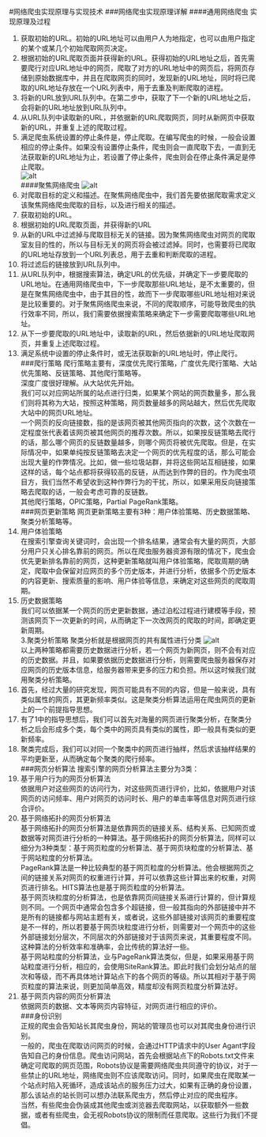 #网络爬虫实现原理与实现技术
###网络爬虫实现原理详解
####通用网络爬虫
实现原理及过程
1. 获取初始的URL。初始的URL地址可以由用户人为地指定，也可以由用户指定的某个或某几个初始爬取网页决定。  
2. 根据初始的URL爬取页面并获得新的URL。获得初始的URL地址之后，首先需要爬行对应URL地址中的网页，爬取了对方的URL地址中的网页后，将网页存储到原始数据库中，并且在爬取网页的同时，发现新的URL地址，同时将已爬取的URL地址存放在一个URL列表中，用于去重及判断爬取的进程。   
3. 将新的URL放到URL队列中。在第二步中，获取了下一个新的URL地址之后，会将新的URL地址放到URL队列中。  
4. 从URL队列中读取新的URL，并依据新的URL爬取网页，同时从新网页中获取新的URL，并重复上述的爬取过程。  
5. 满足爬虫系统设置的停止条件是，停止爬取。在编写爬虫的时候，一般会设置相应的停止条件。如果没有设置停止条件，爬虫则会一直爬取下去，一直到无法获取新的URL地址为止，若设置了停止条件，爬虫则会在停止条件满足是停止爬取。  
![alt](C:\Users\My\Desktop\git学习\通用网络爬虫的实现原理及过程.png)  
####聚焦网络爬虫
![alt](C:\Users\My\Desktop\git学习\聚焦网络爬虫的基本原理及其过程.png)  
1. 对爬取目标的定义和描述。在聚焦网络爬虫中，我们首先要依据爬取需求定义该聚焦网络爬虫爬取的目标，以及进行相关的描述。  
2. 获取初始的URL。
3. 根据初始的URL爬取页面，并获得新的URL
4. 从新的URL中过滤掉与爬取目标无关的链接。因为聚焦网络爬虫对网页的爬取室友目的性的，所以与目标无关的网页将会被过滤掉。同时，也需要将已爬取的URL地址存放到一个URL列表总，用于去重和判断爬取的进程。  
5. 将过滤后的链接放到URL队列中。  
6. 从URL队列中，根据搜索算法，确定URL的优先级，并确定下一步要爬取的URL地址。在通用网络爬虫中，下一步爬取那些URL地址，是不太重要的，但是在聚焦网络爬虫中，由于其目的性，故而下一步爬取哪些URL地址相对来说是比较重要的。对于聚焦网络爬虫来说，不同的爬取顺序，可能导致爬虫的执行效率不同，所以，我们需要依据搜索策略来确定下一步需要爬取哪些URL地址。  
7. 从下一步要爬取的URL地址中，读取新的URL，然后依据新的URL地址爬取网页，并重复上述爬取过程。  
8. 满足系统中设置的停止条件时，或无法获取新的URL地址时，停止爬行。  
###爬行策略
爬行策略主要有，深度优先爬行策略，广度优先爬行策略、大站优先策略、反链策略、其他爬行策略等。  
深度广度很好理解。从大站优先开始。  
我们可以对应网站所属的站点进行归类，如果某个网站的网页数量多，那么我们则将其称为大站，按照这种策略，网页数量越多的网站越大，然后优先爬取大站中的网页URL地址。  
一个网页的反向链接数，指的是该网页被其他网页指向的次数，这个次数在一定程度张代表着该网页被其他网页的推荐次数。所以，如果按反链策略去爬行的话，那么哪个网页的反链数量越多，则哪个网页将被优先爬取。但是，在实际情况中，如果单纯按反链策略去决定一个网页的优先程度的话，那么可能会出现大量的作弊情况。比如，做一些垃圾站群，并将这些网站互相链接，如果这样的话，每个站点都将获得较高的反链，从而达到作弊的目的。作为爬虫项目方，我们当然不希望收到这种作弊行为的干扰，所以，如果采用反向链接策略去爬取的话，一般会考虑可靠的反链数。  
其他爬行策略，OPIC策略，Partial PageRank策略。  
###网页更新策略
网页更新策略主要有3种：用户体验策略、历史数据策略、聚类分析策略等。  
1. 用户体验策略  
在搜索引擎查询关键词时，会出现一个排名结果，通常会有大量的网页，大部分用户只关心排名靠前的网页。所以在爬虫服务器资源有限的情况下，爬虫会优先更新排名靠前的网页，这种更新策略就叫用户体验策略，爬取周期的确定，爬取中会保留对应网页的多个历史版本，并进行分析，依据多个历史版本的内容更新、搜索质量的影响、用户体验等信息，来确定对这些网页的爬取周期。  
2. 历史数据策略  
我们可以依据某一个网页的历史更新数据，通过泊松过程进行建模等手段，预测该网页下一次更新的时间，从而确定下一次改网页的爬取的时间，即确定更新周期。  
3.聚类分析策略
聚类分析就是根据网页的共有属性进行分类
  ![alt](C:\Users\My\Desktop\git学习\网页更新策略之聚类算法.png)  
以上两种策略都需要历史数据进行分析，若一个网页为新网页，则不会有对应的历史数据。并且，如果要依据历史数据进行分析，则需要爬虫服务器保存对应网页的历史版本信息，给服务器带来更多的压力和负担。所以这时候我们就用聚类分析策略。  
1. 首先，经过大量的研究发现，网页可能具有不同的内容，但是一般来说，具有类似属性的网页，其更新频率类似。这是聚类分析算法运用在爬虫网页的更新上的一个前提指导思想。  
2. 有了1中的指导思想后，我们可以首先对海量的网页进行聚类分析，在聚类分析之后会形成多个类，每个类中的网页具有类似的属性，即一般具有类似的更新频率。  
3. 聚类完成后，我们可以对同一个聚类中的网页进行抽样，然后求该抽样结果的平均更新至，从而确定每个聚类的爬行频率。  
###网页分析算法
搜索引擎的网页分析算法主要分为3类：  
1. 基于用户行为的网页分析算法  
依据用户对这些网页的访问行为，对这些网页进行评价，比如，依据用户对该网页的访问频率、用户对网页的访问时长、用户的单击率等信息对网页进行综合评价。  
2. 基于网络拓扑的网页分析算法  
基于网络拓扑的网页分析算法是依靠网页的链接关系、结构关系、已知网页或数据等对网页进行分析的一种算法。基于网络拓扑的网页分析算法，同样可以细分为3种类型：基于网页粒度的分析算法、基于网页块粒度的分析算法、基于网站粒度的分析算法。  
PageRank算法是一种比较典型的基于网页粒度的分析算法。他会根据网页之间的链接关系对网页的权重进行计算，并可以依靠这些计算出来的权重，对网页进行排名。HITS算法也是基于网页粒度的分析算法。  
基于网页块粒度的分析算法，也是依靠网页间链接关系进行计算的，但计算规则不同。一个网页中通常会包含多个超链接，但一般其指向的外部链接中并不是所有的链接都与网站主题有关，或者说，这些外部链接对该网页的重要程度是不一样的，所以若要基于网页块粒度进行分析，则需要对一个网页中的这些外部链接划分层次，不同层次的外部链接对于该网页来说，其重要程度不同。这种算法的分析效率和准确率，会比传统的算法好一些。  
基于网站粒度的分析算法，业与PageRank算法类似，但是，如果采用基于网站粒度进行分析，相应的，会使用SiteRank算法。即此时我们会划分站点的层次和等级，而不再具体地计算站点下的各个网页的等级。所以其相对于基于网页粒度的算法来说，则更加简单高效，精度却没有网页粒度分析算法好。  
3. 基于网页内容的网页分析算法  
依据网页的数据、文本等网页内容特征，对网页进行相应的评价。  
###身份识别  
正规的爬虫会告知站长其爬虫身份，网站的管理员也可以对其爬虫身份进行识别。  
一般的，爬虫在爬取访问网页的时候，会通过HTTP请求中的User Agant字段告知自己的身份信息。爬虫访问网站，首先会根据站点下的Robots.txt文件来确定可爬取的网页范围，Robots协议是需要网络爬虫共同遵守的协议，对于一些禁止的URL地址，网络爬虫则不应该爬取访问。同时，如果爬虫在爬取某一个站点时陷入死循环，造成该站点的服务压力过大，如果有正确的身份设置，那么该站点的站长则可以想办法联系爬虫方，然后停止对应的爬虫程序。  
当然，有些爬虫会伪装成其他爬虫或浏览器去爬取网站，以获取额外一些数据，或者有些爬虫，会无视Robots协议的限制而任意爬取。这些行为我们不提倡。